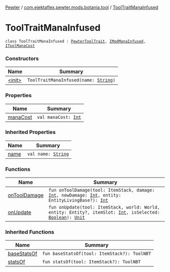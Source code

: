 [Pewter](../../index.md) / [com.ejektaflex.pewter.mods.botania.tool](../index.md) / [ToolTraitManaInfused](./index.md)

# ToolTraitManaInfused

`class ToolTraitManaInfused : `[`PewterToolTrait`](../../com.ejektaflex.pewter.api.core.traits/-pewter-tool-trait/index.md)`, `[`IModManaInfused`](../../com.ejektaflex.pewter.shared.methods/-i-mod-mana-infused/index.md)`, `[`IToolManaCost`](../../com.ejektaflex.pewter.shared.methods/-i-tool-mana-cost/index.md)

### Constructors

| Name | Summary |
|---|---|
| [&lt;init&gt;](-init-.md) | `ToolTraitManaInfused(name: `[`String`](https://kotlinlang.org/api/latest/jvm/stdlib/kotlin/-string/index.html)`)` |

### Properties

| Name | Summary |
|---|---|
| [manaCost](mana-cost.md) | `val manaCost: `[`Int`](https://kotlinlang.org/api/latest/jvm/stdlib/kotlin/-int/index.html) |

### Inherited Properties

| Name | Summary |
|---|---|
| [name](../../com.ejektaflex.pewter.api.core.traits/-pewter-tool-trait/name.md) | `val name: `[`String`](https://kotlinlang.org/api/latest/jvm/stdlib/kotlin/-string/index.html) |

### Functions

| Name | Summary |
|---|---|
| [onToolDamage](on-tool-damage.md) | `fun onToolDamage(tool: ItemStack, damage: `[`Int`](https://kotlinlang.org/api/latest/jvm/stdlib/kotlin/-int/index.html)`, newDamage: `[`Int`](https://kotlinlang.org/api/latest/jvm/stdlib/kotlin/-int/index.html)`, entity: EntityLivingBase?): `[`Int`](https://kotlinlang.org/api/latest/jvm/stdlib/kotlin/-int/index.html) |
| [onUpdate](on-update.md) | `fun onUpdate(tool: ItemStack, world: World, entity: Entity?, itemSlot: `[`Int`](https://kotlinlang.org/api/latest/jvm/stdlib/kotlin/-int/index.html)`, isSelected: `[`Boolean`](https://kotlinlang.org/api/latest/jvm/stdlib/kotlin/-boolean/index.html)`): `[`Unit`](https://kotlinlang.org/api/latest/jvm/stdlib/kotlin/-unit/index.html) |

### Inherited Functions

| Name | Summary |
|---|---|
| [baseStatsOf](../../com.ejektaflex.pewter.api.core.traits/-pewter-tool-trait/base-stats-of.md) | `fun baseStatsOf(tool: ItemStack?): ToolNBT` |
| [statsOf](../../com.ejektaflex.pewter.api.core.traits/-pewter-tool-trait/stats-of.md) | `fun statsOf(tool: ItemStack?): ToolNBT` |
